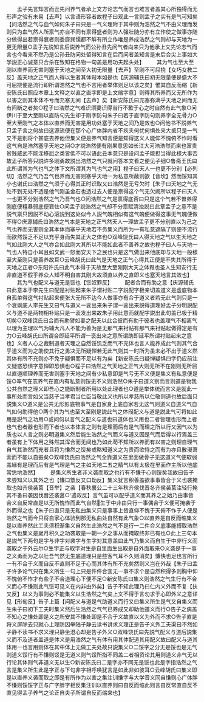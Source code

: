 <!-- { "loadSidebar": true } -->
　　孟子先言知言而丑先问养气者承上文方论志气而言也难言者盖其心所独得而无形声之验有未易【去声】以言语形容者故程子曰观此一言则孟子之实有是气可知矣【问浩然之气与血气如何朱子曰只是一气义理附于其中则为浩然之气不由义理而发则只为血气然人所禀气亦自不同有禀得盛者则为人强壮随分亦有立作使之做事亦随分做得出若禀得衰者则委靡巽懦都不觧有所立作唯是养成浩然之气则却与天地为一更无限量○孟子先説知言后説养气而公孙丑先问气者向来只为他承上文先论志气而言也今看来不然乃是公孙丑防问处留得知言在后而问者盖知言是末后合尖上事如大学説正心诚意只合杀在致知在格物一句盖是用功夫起头处】
　　其为气也至大至刚以直养而无害则塞于天地之间至大初无限量【去声】至刚不可屈挠【女巧女教二反】盖天地之正气而人得以生者其体叚本如是也【庆源辅氏曰初无限量便是盛大不可屈挠便是流行即所谓浩然之气也不言用者举体则足以该之矣】惟其自反而缩【新安陈氏曰照应本章上文释之以直之直字即是上文缩字意】则得其所养而又无所作为以害之则其本体不亏而充塞无间【去声】矣【新安陈氏曰充塞弥满乎天地之间而无有间断之者矣○程子曰浩然之气难识须要识得当行不歉于心之时自然有此气象○问伊川于至大至刚以直防句先生却于刚字防句朱子曰若于直字防句则养字全无骨力○至大至刚气之本体以直养而无害是用功处塞于天地之间乃是效也○问他书不説养气只孟子言之何故曰这源流便在那个心广体胖内省不疚夫何忧何惧处来大抵只是一气又不是别将个甚底去养他但集义便是养气知言便是知得这义人能仰不愧俯不怍时看这气自是浩然塞乎天地之间○才説浩然便有刚果意思如长江大河浩浩然而来也富贵贫贱威武不能淫移屈之类皆低不可以语此丑本意只是设问孟子能担当得此様大事否故孟子所答只説许多刚勇故説出浩然之气只就问答本文看之便见子细○鲁斋王氏曰此所谓其为气也气之体下文所谓其为气也气之用】程子曰天人一也更不分别【必列切】浩然之气乃吾气也养而无害则塞乎天地一为私意所蔽则欿【音坎】然而馁知其小也谢氏曰浩然之气须于心得其正时识取又曰浩然是无亏欠时【朱子曰天地之气无处不到无处不透是他气刚虽金石也透过去人便是禀得这个气无欠阙所以程子曰天人一也更不分别浩然之气乃吾气也○问浩然之气是禀得底否曰只是这个气若不曽养得刚底便粗暴弱底便衰怯○问孟子説浩然之气却不分禀赋清浊説曰此章孟子之意不是説气禀只因説不动心滚説到这处似今人説气魄相似有这气魄便做得这事无气魄便做不得○庆源辅氏曰浩然之气本是天地之正气然天人一理故孟子更不分别直以为己之气也养而无害则全其本体而塞乎天地若不务集义而所为一有私意遮隔了则便不流行而欿然馁乏不足以充乎身而失其正大之体也○双峰饶氏曰人得天地之气以生天地之气如此刚大人之气亦合如此刚大其所以不能如此者不善养之故也程子曰人与天地一气也人特自小耳且如文武一怒而安天下之民也只是这气做出来他底却与天地一般様至大至刚只是善养故耳○云峰胡氏曰此气是天地之正气心得其正便是不失其所得于天地之正者○东阳许氏曰此气本得于天故至大至刚刚大天之体叚也圣人生知安行无非直道不假乎养众人知不明自害其刚大故须直以养之直即义也塞天地言其效也】
　　其为气也配义与道无是馁也【馁奴罪反】
　　配者合而有助之意【庆源辅氏曰此意本于李先生曰配是衬贴起来朱子谓衬贴二字説配字极亲切盖道义是虚底物本自孤单得这气衬贴起来便张大无所不达今人做事亦有合于道义者若无此气则只是一个衰飒底人李先生又曰气与道义一衮出来朱子谓一衮出来説得道理好孟子分明説配义与道不是两物相补贴只是一衮发出来故朱子用此意而就配字説出此句盖已极于精切矣○双峰饶氏曰合而有助譬如妻之配夫以此合彼而有助于彼者也盖理气不相离气以理为主理以气为辅大凡人不能为善为是无那气来衬贴有那气来衬贴起做得定是有力○云峰胡氏曰所谓合即延平所谓一衮出来之意所谓助即延平所谓衬贴起来之意也】义者人心之裁制道者天理之自然馁饥乏而气不充体也言人能养成此气则其气合乎道义而为之助使其行之勇决无所疑惮若无此气则其一时所为虽未必不出于道义然其体有所不充则亦不免于疑惧而不足以有为矣【新安陈氏曰疑惮疑惧四字仍应前注文疑惑恐惧字意惮即恐惧也○程子曰浩然之气天地之正气大则无所不在刚则无所屈以直道顺理养而无害则塞乎天地之间有少私意即是气亏无不义便是集义有私意便是馁○率气在志养气在直内有私意则馁无不义则浩然○朱子曰道义别而言则道是物我公共自然之理义即吾心之能断制者所用以处此理者也○道是举体统而言义是就此一事所处而言如父当慈子当孝君当仁臣当敬此义也所以孝慈所以仁敬则道也故后面只説集义○道义是公共无形影底物事气是自家身上底自家若无这气则道义自道义气自气如何助得他○两个其为气也至大至刚是説此气之体叚配义与道是説此气可将如此用是説气之功用○或问何以言气之配义与道也曰道体也义用也二者皆理也形而上者也气也者器也形而下者也以本体言之则有是理而后有是气而理之所以行又因气以为质也以人言之则必明道集义然后能生浩然之气而义与道又因是气而后得以行焉盖三者虽有上下体用之殊然其浑合而无间也乃如此苟不知所以养而有以害之则理自理气自气其浩然而充者且将为慊然之馁矣或略知道义之为贵而欲恃之而有为亦且散漫萧索而不能以自振矣○双峰饶氏曰浩然之气全靠道义在里面做骨子无这道义气便软弱盖縁有是理而后有是气理是气之主如天地二五之精气以有太极在里面作主所以他底常恁地浩然】
　　是集义所生者非义袭而取之也行有不慊于心则馁矣我故曰告子未尝知义以其外之也【慊口簟反又口劫反】集义犹言积善盖欲事事皆合于义也袭掩取也如齐侯袭莒【音举】之袭【春秋襄公二十三年秋齐侯伐晋冬齐侯袭莒注轻行掩其不备曰袭因伐晋还袭莒○遣政反】言气虽可以配乎道义而其养之之始乃由事皆合义自反常直是以无所愧怍而此气自然生于中非由只行一事偶合于义便可掩袭于外而得之也【朱子曰直只是无私曲集义只是事事上皆直仰不愧于天俯不怍于人便是浩然之气而今只将自家心体验到那无私曲处自然有此气象○以直养是自反而缩集义是以直养然此工夫须积渐集义自然生此浩然之气不是行一二件合义底事能搏取浩然之气也集义是嵗月积久之功袭取是一朝一夕之事从而掩取终非已有也○此上三句本是説气下两句是字与非字对袭字与生字对其意盖曰此气乃集义而自生于中非行义而袭取之于外云尔○生字正与取字对生是自里面生出取是自外面取来○义袭是于一事之义勇而为之以壮吾气然无生底道理只是些客气耳不久则消矣】慊快也足也言所行一有不合于义而自反不直则不足于心而其体有所不充矣然则义岂在外哉【朱子曰孟子许多论气只在集义所生一句上只是件件合宜无一事不求个是自然积得多则胸中仰不愧俯不怍才有些子不合道理心下便不足○新安陈氏曰集义则浩然之气生行有不合义而心不慊则此气馁可见义在内非由外矣】告子不知此理乃曰仁内义外而不复【扶又反】以义为事则必不能集义以生浩然之气矣上文不得于言勿求于心即外义之意详见【形甸反】告子上篇【问配义与道是气助道义而行又曰集义所生是气又自集义而生朱子曰初下工夫时集义然后生浩然之气气已养成又却助他道义而行○告子之病盖不知心之慊处即是义之所安其不慊处即是不合于义故直以义为外而不求○告子直是将义屏除去只就心上理防因举陆子静云读书讲求义理正是告子义外工夫渠曰不然如子静不读书不求义理只静坐澄心却是告子外义○双峰饶氏曰先説气配义与道后説集义而不及道者盖道是体义是用浩然之气有体有用其体配道其用配义故曰配义与道其体用一也言用则体在其中体上无做工夫处故只説集义○二馁字之分无是馁也是无气则道义馁行有不慊则馁是无道义则气馁所指不同盖二者相资论其用则道义非气无以行论其体则气非道义无以生○新安陈氏曰二是字亦不同无是馁也此是字指浩然之气言是集义所生此是字正与下句非字相呼唤犹言是如此非如彼耳○云峰胡氏曰集义即是以直养义袭而取之即是有所作为以害之集注训慊字与大学音义同自慊则心广体胖不慊则馁馁字正与广字胖字相反集注训以直养则曰自反而缩此则言自反常直自反不直见得孟子养气之论正自夫子所谓自反而缩来也】
